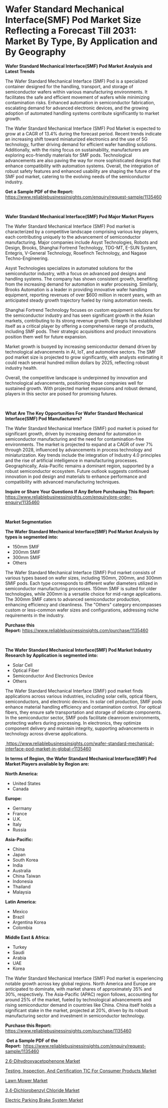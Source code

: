 <p><h1>Wafer Standard Mechanical Interface(SMF) Pod Market Size Reflecting a Forecast Till 2031: Market By Type, By Application and By Geography</h1></p><p><strong>Wafer Standard Mechanical Interface(SMF) Pod Market Analysis and Latest Trends</strong></p>
<p><p>The Wafer Standard Mechanical Interface (SMF) Pod is a specialized container designed for the handling, transport, and storage of semiconductor wafers within various manufacturing environments. It facilitates the safe and efficient movement of wafers while minimizing contamination risks. Enhanced automation in semiconductor fabrication, escalating demand for advanced electronic devices, and the growing adoption of automated handling systems contribute significantly to market growth.</p><p>The Wafer Standard Mechanical Interface (SMF) Pod Market is expected to grow at a CAGR of 13.4% during the forecast period. Recent trends indicate an increasing shift toward miniaturized electronics and the use of 5G technology, further driving demand for efficient wafer handling solutions. Additionally, with the rising focus on sustainability, manufacturers are exploring eco-friendly materials for SMF pods. Technological advancements are also paving the way for more sophisticated designs that enhance compatibility with automation systems. Overall, the integration of robust safety features and enhanced usability are shaping the future of the SMF pod market, catering to the evolving needs of the semiconductor industry.</p></p>
<p><strong>Get a Sample PDF of the Report:&nbsp;</strong> <a href="https://www.reliablebusinessinsights.com/enquiry/request-sample/1135460?utm_campaign=115&utm_medium=2&utm_source=Github&utm_content=ia&utm_term=13102024&utm_id=wafer-standard-mechanical-interfacesmf-pod">https://www.reliablebusinessinsights.com/enquiry/request-sample/1135460</a></p>
<p>&nbsp;</p>
<p><strong>Wafer Standard Mechanical Interface(SMF) Pod Major Market Players</strong></p>
<p><p>The Wafer Standard Mechanical Interface (SMF) Pod market is characterized by a competitive landscape comprising various key players, each contributing uniquely to the advancement of semiconductor manufacturing. Major companies include Asyst Technologies, Robots and Design, Brooks, Shanghai Fortrend Technology, TDG-MT, E-SUN System, Entegris, V-General Technology, Rosefinch Technology, and Nagase Techno-Engineering.</p><p>Asyst Technologies specializes in automated solutions for the semiconductor industry, with a focus on advanced pod designs and handling systems. The company has shown consistent growth, benefiting from the increasing demand for automation in wafer processing. Similarly, Brooks Automation is a leader in providing innovative wafer handling equipment, reporting revenues of over $600 million in recent years, with an anticipated steady growth trajectory fueled by rising automation needs.</p><p>Shanghai Fortrend Technology focuses on custom equipment solutions for the semiconductor industry and has seen significant growth in the Asian markets, contributing to its strong revenue growth. Entegris has established itself as a critical player by offering a comprehensive range of products, including SMF pods. Their strategic acquisitions and product innovations position them well for future expansion.</p><p>Market growth is buoyed by increasing semiconductor demand driven by technological advancements in AI, IoT, and automotive sectors. The SMF pod market size is projected to grow significantly, with analysts estimating it could reach several hundred million dollars by 2025, reflecting robust industry health.</p><p>Overall, the competitive landscape is underpinned by innovation and technological advancements, positioning these companies well for sustained growth. With projected market expansions and robust demand, players in this sector are poised for promising futures.</p></p>
<p>&nbsp;</p>
<p><strong>What Are The Key Opportunities For Wafer Standard Mechanical Interface(SMF) Pod Manufacturers?</strong></p>
<p><p>The Wafer Standard Mechanical Interface (SMIF) pod market is poised for significant growth, driven by increasing demand for automation in semiconductor manufacturing and the need for contamination-free environments. The market is projected to expand at a CAGR of over 7% through 2028, influenced by advancements in process technology and miniaturization. Key trends include the integration of Industry 4.0 principles and the rise of artificial intelligence in manufacturing processes. Geographically, Asia-Pacific remains a dominant region, supported by a robust semiconductor ecosystem. Future outlook suggests continued innovation in pod design and materials to enhance performance and compatibility with advanced manufacturing techniques.</p></p>
<p><strong>Inquire or Share Your Questions If Any Before Purchasing This Report:</strong> <a href="https://www.reliablebusinessinsights.com/enquiry/pre-order-enquiry/1135460?utm_campaign=115&utm_medium=2&utm_source=Github&utm_content=ia&utm_term=13102024&utm_id=wafer-standard-mechanical-interfacesmf-pod">https://www.reliablebusinessinsights.com/enquiry/pre-order-enquiry/1135460</a></p>
<p>&nbsp;</p>
<p><strong>Market Segmentation</strong></p>
<p><strong>The Wafer Standard Mechanical Interface(SMF) Pod Market Analysis by types is segmented into:</strong></p>
<p><ul><li>150mm SMIF</li><li>200mm SMIF</li><li>300mm SMIF</li><li>Others</li></ul></p>
<p><p>The Wafer Standard Mechanical Interface (SMIF) Pod market consists of various types based on wafer sizes, including 150mm, 200mm, and 300mm SMIF pods. Each type corresponds to different wafer diameters utilized in semiconductor manufacturing processes. 150mm SMIF is suited for older technologies, while 200mm is a versatile choice for mid-range applications. The 300mm SMIF caters to advanced semiconductor production, enhancing efficiency and cleanliness. The "Others" category encompasses custom or less-common wafer sizes and configurations, addressing niche requirements in the industry.</p></p>
<p><strong>Purchase this Report:&nbsp;</strong><a href="https://www.reliablebusinessinsights.com/purchase/1135460?utm_campaign=115&utm_medium=2&utm_source=Github&utm_content=ia&utm_term=13102024&utm_id=wafer-standard-mechanical-interfacesmf-pod">https://www.reliablebusinessinsights.com/purchase/1135460</a></p>
<p>&nbsp;</p>
<p><strong>The Wafer Standard Mechanical Interface(SMF) Pod Market Industry Research by Application is segmented into:</strong></p>
<p><ul><li>Solar Cell</li><li>Optical Fiber</li><li>Semiconductor And Electronics Device</li><li>Others</li></ul></p>
<p><p>The Wafer Standard Mechanical Interface (SMIF) pod market finds applications across various industries, including solar cells, optical fibers, semiconductors, and electronic devices. In solar cell production, SMIF pods enhance material handling efficiency and contamination control. For optical fibers, they ensure safe transportation and storage of delicate components. In the semiconductor sector, SMIF pods facilitate cleanroom environments, protecting wafers during processing. In electronics, they optimize component delivery and maintain integrity, supporting advancements in technology across diverse applications.</p></p>
<p><a href="https://www.reliablebusinessinsights.com/wafer-standard-mechanical-interface-pod-market-in-global-r1135460?utm_campaign=115&utm_medium=2&utm_source=Github&utm_content=ia&utm_term=13102024&utm_id=wafer-standard-mechanical-interfacesmf-pod">&nbsp;https://www.reliablebusinessinsights.com/wafer-standard-mechanical-interface-pod-market-in-global-r1135460</a></p>
<p><strong>In terms of Region, the Wafer Standard Mechanical Interface(SMF) Pod Market Players available by Region are:</strong></p>
<p>
    <p> <strong> North America: </strong>
        <ul>
            <li>United States</li>
            <li>Canada</li>
        </ul>
        </p> 
    <p> <strong> Europe: </strong>
        <ul>
            <li>Germany</li>
            <li>France</li>
            <li>U.K.</li>
            <li>Italy</li>
            <li>Russia</li>
        </ul>
        </p> 
    <p> <strong> Asia-Pacific: </strong>
        <ul>
            <li>China</li>
            <li>Japan</li>
            <li>South Korea</li>
            <li>India</li>
            <li>Australia</li>
            <li>China Taiwan</li>
            <li>Indonesia</li>
            <li>Thailand</li>
            <li>Malaysia</li>
        </ul>
        </p> 
    <p> <strong> Latin America: </strong>
        <ul>
            <li>Mexico</li>
            <li>Brazil</li>
            <li>Argentina Korea</li>
            <li>Colombia</li>
        </ul>
        </p> 
    <p> <strong> Middle East & Africa: </strong>
        <ul>
            <li>Turkey</li>
            <li>Saudi</li>
            <li>Arabia</li>
            <li>UAE</li>
            <li>Korea</li>
        </ul>
    </p>
    </p>
<p><p>The Wafer Standard Mechanical Interface (SMF) Pod market is experiencing notable growth across key global regions. North America and Europe are anticipated to dominate, with market shares of approximately 35% and 30%, respectively. The Asia-Pacific (APAC) region follows, accounting for around 25% of the market, fueled by technological advancements and rising semiconductor demand in countries like China. China itself holds a significant stake in the market, projected at 20%, driven by its robust manufacturing sector and investment in semiconductor technology.</p></p>
<p><strong>Purchase this Report: </strong><a href="https://www.reliablebusinessinsights.com/purchase/1135460?utm_campaign=115&utm_medium=2&utm_source=Github&utm_content=ia&utm_term=13102024&utm_id=wafer-standard-mechanical-interfacesmf-pod">https://www.reliablebusinessinsights.com/purchase/1135460</a></p>
<p>&nbsp;<strong>Get a Sample PDF of the Report:&nbsp;&nbsp;</strong><a href="https://www.reliablebusinessinsights.com/enquiry/request-sample/1135460?utm_campaign=115&utm_medium=2&utm_source=Github&utm_content=ia&utm_term=13102024&utm_id=wafer-standard-mechanical-interfacesmf-pod">https://www.reliablebusinessinsights.com/enquiry/request-sample/1135460</a></p>
<p><strong></strong></p>
<p><p><a href="https://github.com/fendtankandh/Market-Research-Report-List-1/blob/main/26-dihydroxyacetophenone-market.md?utm_campaign=115&utm_medium=2&utm_source=Github&utm_content=ia&utm_term=13102024&utm_id=wafer-standard-mechanical-interfacesmf-pod">2,6-Dihydroxyacetophenone Market</a></p><p><a href="https://www.linkedin.com/pulse/unveiling-market-trends-global-testing-inspection-certification-w7lle?utm_campaign=115&utm_medium=2&utm_source=Github&utm_content=ia&utm_term=13102024&utm_id=wafer-standard-mechanical-interfacesmf-pod">Testing, Inspection, And Certification TIC For Consumer Products Market</a></p><p><a href="https://issuu.com/reportprime-2/docs/lawn-mower-market-size-2030.pptx_925e652c8b3dac?utm_campaign=115&utm_medium=2&utm_source=Github&utm_content=ia&utm_term=13102024&utm_id=wafer-standard-mechanical-interfacesmf-pod">Lawn Mower Market</a></p><p><a href="https://github.com/JavierDDowns/Market-Research-Report-List-1/blob/main/34-dichlorobenzyl-chloride-market.md?utm_campaign=115&utm_medium=2&utm_source=Github&utm_content=ia&utm_term=13102024&utm_id=wafer-standard-mechanical-interfacesmf-pod">3,4-Dichlorobenzyl Chloride Market</a></p><p><a href="https://issuu.com/reportprime-2/docs/electric-parking-brake-system-marke_70652df8bd3235?utm_campaign=115&utm_medium=2&utm_source=Github&utm_content=ia&utm_term=13102024&utm_id=wafer-standard-mechanical-interfacesmf-pod">Electric Parking Brake System Market</a></p></p>